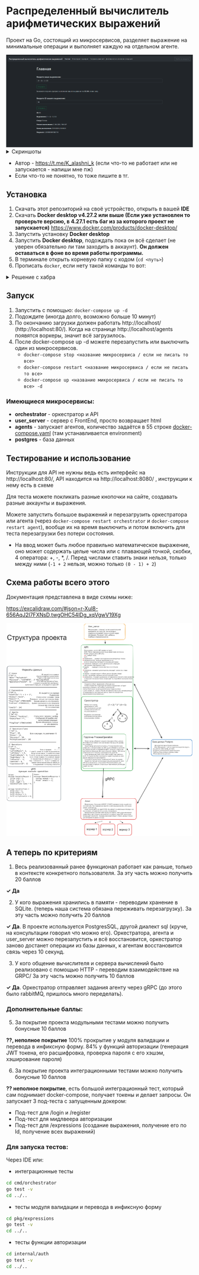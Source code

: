 # Распределенный вычислитель арифметических выражений

Проект на Go, состоящий из микросервисов, разделяет выражение на минимальные операции и выполняет каждую на отдельном агенте.

<img src="https://github.com/KalashnikovProjects/ZadachaGoYaLyceum/raw/master/images/index.png" width="800" alt="Главная страница"/>

<details><summary>Скриншоты</summary>
<img src="https://github.com/KalashnikovProjects/ZadachaGoYaLyceum/raw/master/images/expressions.png" alt="Страница статусов выражений" width="800"/>
<img src="https://github.com/KalashnikovProjects/ZadachaGoYaLyceum/raw/master/images/login page.png" alt="Страница входа в аккаунт" width="800"/>
<img src="https://github.com/KalashnikovProjects/ZadachaGoYaLyceum/raw/master/images/workers.png" alt="Страница воркеров" width="800"/>
</details>

* Автор - https://t.me/K_alashni_k (если что-то не работает или не запускается - напиши мне пж)
* Если что-то не понятно, то тоже пишите в тг.
## Установка
1. Скачать этот репозиторий на своё устройство, открыть в вашей **IDE**
2. Скачать **Docker desktop v4.27.2 или выше (Если уже установлен то проверьте версию, в 4.27.1 есть баг из за которого проект не запускается)** https://www.docker.com/products/docker-desktop/
3. Запустить установку **Docker desktop**
4. Запустить **Docker desktop**, подождать пока он всё сделает (не уверен обязательно ли там заходить в аккаунт). **Он должен оставаться в фоне во время работы программы.**
5. В терминале открыть корневую папку с кодом (`cd <путь>`)
6. Прописать `docker`, если нету такой команды то вот:
<details><summary>Решение с хабра</summary>
Проверьте переменные зависимости. В переменной PATH мог не прописаться путь до docker.exe. Найдите путь до docker.exe (обычно в папке bin) и добавьте путь в переменную PATH
</details>

## Запуск
1. Запустить с помощью: `docker-compose up -d`
2. Подождите (иногда долго, возможно больше 10 минут)
3. По окончанию загрузки должен работать http://localhost/ (http://localhost:80/). Когда на странице http://localhost/agents появятся воркеры, значит всё загрузилось.
4. После docker-compose up -d можете перезапустить или выключить один из микросервисов.
    * `docker-compose stop <название микросервиса / если не писать то все>`
    * `docker-compose restart <название микросервиса / если не писать то все>`
    * `docker-compose up <название микросервиса / если не писать то все> -d`
### Имеющиеся микросервисы:
* **orchestrator** - оркестратор и API
* **user_server** - сервер с FrontEnd, просто возвращает html
* **agents** - запускает агентов, количество задаётся в 55 строке [docker-compose.yaml](docker-compose.yml) (там устанавливается environment)
* **postgres** - база данных

## Тестирование и использование
Инструкции для API не нужны ведь есть интерфейс на http://localhost:80/, API находится на http://localhost:8080/ , инструкции к нему есть в схеме

Для теста можете покликать разные кнопочки на сайте, создавать разные аккаунты и выражения. 

Можете запустить большое выражений и перезагрузить оркестратора или агента (через `docker-compose restart orchestrator` и `docker-compose restart agent`), вообще их на время выключить и потом включить для теста перезагрузки без потери состояния.

* На ввод может быть любое правильно математическое выражение, оно может содержать целые числа или с плавающей точкой, скобки, 4 оператора: +, -, *, /. Перед числами ставить знаки нельзя, только между ними (`-1 + 2` нельзя, можно только `(0 - 1) + 2`)

## Схема работы всего этого

Документация представлена в виде схемы ниже:

https://excalidraw.com/#json=r-Xul8-656AqJ2I7FXNsD,twgOHC54lDg_xqVgwV19Xg

<img src="https://github.com/KalashnikovProjects/ZadachaGoYaLyceum/raw/master/images/schema-documentation.png" alt="Документация в виде схемы"/>

## А теперь по критериям
1. Весь реализованный ранее функционал работает как раньше, только в контексте конкретного пользователя. За эту часть можно получить 20 баллов

**✓ Да**


2. У кого выражения хранились в памяти - переводим хранение в SQLite. (теперь наша система обязана переживать перезагрузку). За эту часть можно получить 20 баллов

**✓ Да**. В проекте используется PostgresSQL, другой диалект sql (круче, на консультации говорил что можно его). Оркестратора, агента и user_server можно перезапустить и всё восстановится, оркестратор заново достанет операции из базы данных, к агентам восстановится связь через 10 секунд.

3. У кого общение вычислителя и сервера вычислений было реализовано с помощью HTTP - переводим взаимодействие на GRPC/ За эту часть можно получить 10 баллов

**✓ Да**. Оркестратор отправляет задания агенту через gRPC (до этого было rabbitMQ, пришлось много переделать).

### Дополнительные баллы:

5. За покрытие проекта модульными тестами можно получить бонусные 10 баллов

**??, неполное покрытие** 100% прокрытие у модуля валидации и перевода в инфиксную форму. 84% у функций авторизации (генерация JWT токена, его расшифровка, проверка пароля с его хэшэм, хэширование пароля)

6. За покрытие проекта интеграционными тестами можно получить бонусные 10 баллов

**?? неполное покрытие**, есть большой интеграционный тест, который сам поднимает docker-compose, получает токены и делает запросы. Он запускает 3 под-теста с запущенным докером: 

* Под-тест для /login и /register
* Под-тест для мидлвеера авторизации
* Под-тест для /expressions (создание выражения, получение его по Id, получение всех выражений)

### Для запуска тестов:

Через IDE или:

* интеграционные тесты

```bash
cd cmd/orchestrator
go test -v
cd ../..
```

* тесты модуля валидации и перевода в инфиксную форму

```bash
cd pkg/expressions
go test -v
cd ../..
```

* тесты функции авторизации

```bash
cd internal/auth
go test -v
cd ../..
```


